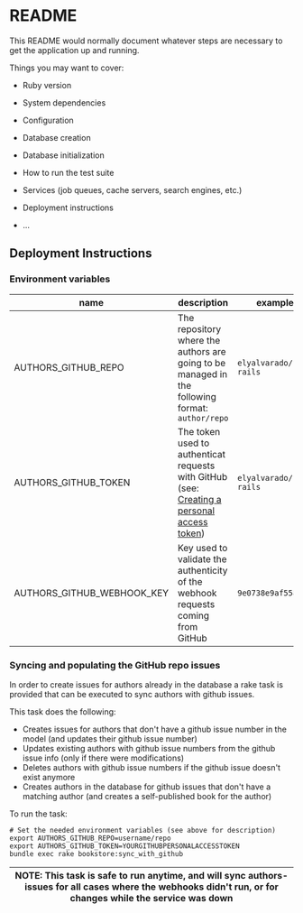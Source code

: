 # README

This README would normally document whatever steps are necessary to get the
application up and running.

Things you may want to cover:

* Ruby version

* System dependencies

* Configuration

* Database creation

* Database initialization

* How to run the test suite

* Services (job queues, cache servers, search engines, etc.)

* Deployment instructions

* ...

## Deployment Instructions

### Environment variables
| name | description | example value |
|------|-------------|---------------|
|AUTHORS_GITHUB_REPO|The repository where the authors are going to be managed in the following format: `author/repo`| `elyalvarado/bookstore-rails`|
|AUTHORS_GITHUB_TOKEN|The token used to authenticat requests with GitHub (see: [Creating a personal access token](https://help.github.com/en/github/authenticating-to-github/creating-a-personal-access-token-for-the-command-line))| `elyalvarado/bookstore-rails`|
|AUTHORS_GITHUB_WEBHOOK_KEY|Key used to validate the authenticity of the webhook requests coming from GitHub|`9e0738e9af5587f6748...`

### Syncing and populating the GitHub repo issues
In order to create issues for authors already in the database a rake task is provided that can be executed to sync authors with github issues.

This task does the following:
- Creates issues for authors that don't have a github issue number in the model (and updates their github issue number)
- Updates existing authors with github issue numbers from the github issue info (only if there were modifications)
- Deletes authors with github issue numbers if the github issue doesn't exist anymore
- Creates authors in the database for github issues that don't have a matching author (and creates a self-published book for the author)

To run the task:
```shell script
# Set the needed environment variables (see above for description)
export AUTHORS_GITHUB_REPO=username/repo
export AUTHORS_GITHUB_TOKEN=YOURGITHUBPERSONALACCESSTOKEN
bundle exec rake bookstore:sync_with_github
```

| NOTE: This task is safe to run anytime, and will sync authors-issues for all cases where the webhooks didn't run, or for changes while the service was down|
| --- |